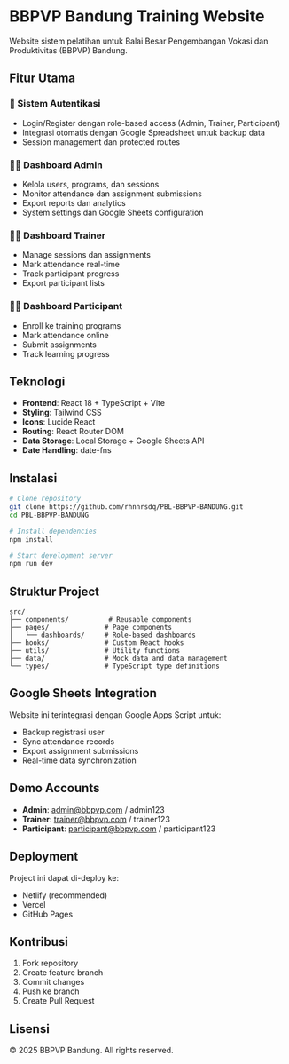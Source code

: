 # BBPVP Bandung Training Website

Website sistem pelatihan untuk Balai Besar Pengembangan Vokasi dan Produktivitas (BBPVP) Bandung.

## Fitur Utama

### 🔐 Sistem Autentikasi
- Login/Register dengan role-based access (Admin, Trainer, Participant)
- Integrasi otomatis dengan Google Spreadsheet untuk backup data
- Session management dan protected routes

### 👨‍💼 Dashboard Admin
- Kelola users, programs, dan sessions
- Monitor attendance dan assignment submissions
- Export reports dan analytics
- System settings dan Google Sheets configuration

### 👨‍🏫 Dashboard Trainer
- Manage sessions dan assignments
- Mark attendance real-time
- Track participant progress
- Export participant lists

### 👨‍🎓 Dashboard Participant
- Enroll ke training programs
- Mark attendance online
- Submit assignments
- Track learning progress

## Teknologi

- **Frontend**: React 18 + TypeScript + Vite
- **Styling**: Tailwind CSS
- **Icons**: Lucide React
- **Routing**: React Router DOM
- **Data Storage**: Local Storage + Google Sheets API
- **Date Handling**: date-fns

## Instalasi

```bash
# Clone repository
git clone https://github.com/rhnnrsdq/PBL-BBPVP-BANDUNG.git
cd PBL-BBPVP-BANDUNG

# Install dependencies
npm install

# Start development server
npm run dev
```

## Struktur Project

```
src/
├── components/          # Reusable components
├── pages/              # Page components
│   └── dashboards/     # Role-based dashboards
├── hooks/              # Custom React hooks
├── utils/              # Utility functions
├── data/               # Mock data and data management
└── types/              # TypeScript type definitions
```

## Google Sheets Integration

Website ini terintegrasi dengan Google Apps Script untuk:
- Backup registrasi user
- Sync attendance records
- Export assignment submissions
- Real-time data synchronization

## Demo Accounts

- **Admin**: admin@bbpvp.com / admin123
- **Trainer**: trainer@bbpvp.com / trainer123
- **Participant**: participant@bbpvp.com / participant123

## Deployment

Project ini dapat di-deploy ke:
- Netlify (recommended)
- Vercel
- GitHub Pages

## Kontribusi

1. Fork repository
2. Create feature branch
3. Commit changes
4. Push ke branch
5. Create Pull Request

## Lisensi

© 2025 BBPVP Bandung. All rights reserved.